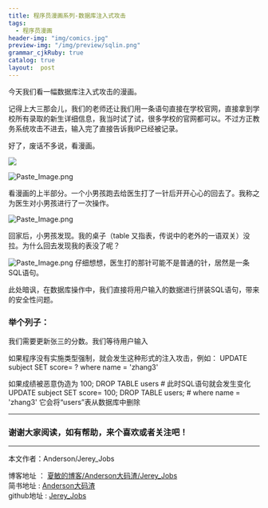```yaml
---
title: 程序员漫画系列-数据库注入式攻击
tags:
  - 程序员漫画
header-img: "img/comics.jpg"
preview-img: "/img/preview/sqlin.png"
grammar_cjkRuby: true
catalog: true
layout:  post
---
```



今天我们看一幅数据库注入式攻击的漫画。

记得上大三那会儿，我们的老师还让我们用一条语句直接在学校官网，直接拿到学校所有录取的新生详细信息，我当时试了试，很多学校的官网都可以。不过方正教务系统攻击不进去，输入完了直接告诉我IP已经被记录。

好了，废话不多说，看漫画。


![](http://upload-images.jianshu.io/upload_images/2305881-2c7d1f07c2118cf9.png?imageMogr2/auto-orient/strip%7CimageView2/2/w/1240)


![Paste_Image.png](http://upload-images.jianshu.io/upload_images/2305881-8462bb3211c28f23.png?imageMogr2/auto-orient/strip%7CimageView2/2/w/1240)

看漫画的上半部分。一个小男孩跑去给医生打了一针后开开心心的回去了。我称之为医生对小男孩进行了一次操作。


![Paste_Image.png](http://upload-images.jianshu.io/upload_images/2305881-1243a5b5dafee2cb.png?imageMogr2/auto-orient/strip%7CimageView2/2/w/1240)


回家后，小男孩发现。我的桌子（table 又指表，传说中的老外的一语双关）没拉。为什么回去发现我的表没了呢？


![Paste_Image.png](http://upload-images.jianshu.io/upload_images/2305881-bd5b5a30db0bc175.png?imageMogr2/auto-orient/strip%7CimageView2/2/w/1240)
仔细想想，医生打的那针可能不是普通的针，居然是一条SQL语句。

此处暗讽，在数据库操作中，我们直接将用户输入的数据进行拼装SQL语句，带来的安全性问题。

### 举个列子：
我们需要更新张三的分数。我们等待用户输入

如果程序没有实施类型强制，就会发生这种形式的注入攻击，例如：
UPDATE subject SET score= ? where name = 'zhang3'

如果成绩被恶意伪造为
100; DROP TABLE users #
此时SQL语句就会发生变化
UPDATE subject SET score= 100; DROP TABLE users; # where name = 'zhang3'
它会将“users”表从数据库中删除


 ----------

### 谢谢大家阅读，如有帮助，来个喜欢或者关注吧！

 ----------
 本文作者：Anderson/Jerey_Jobs

 博客地址   ： [夏敏的博客/Anderson大码渣/Jerey_Jobs][1] <br>
 简书地址   :  [Anderson大码渣][2] <br>
 github地址 :  [Jerey_Jobs][4]



  [1]: http://jerey.cn/
  [2]: http://www.jianshu.com/users/016a5ba708a0/latest_articles
  [3]: http://blog.csdn.net/jerey_jobs
  [4]: https://github.com/Jerey-Jobs
